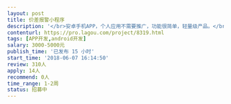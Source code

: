 ```yaml
---                
layout: post       
title: 价差报警小程序           
description: '</br>安卓手机APP，个人应用不需要推广，功能很简单，轻量级产品。</br>1.抓取数据</br>2.计算价差</br>3.超过预设值则响铃报警</br>'     
contenturl: https://pro.lagou.com/project/8319.html      
tags: [APP开发,android开发]            
salary: 3000-5000元          
publish_time: '已发布 15 小时'         
start_time: '2018-06-07 16:14:50'           
review: 310人                   
apply: 14人                   
recommend: 0人                   
time_range: 1-2周              
status: 招募中                  
---                 
```

